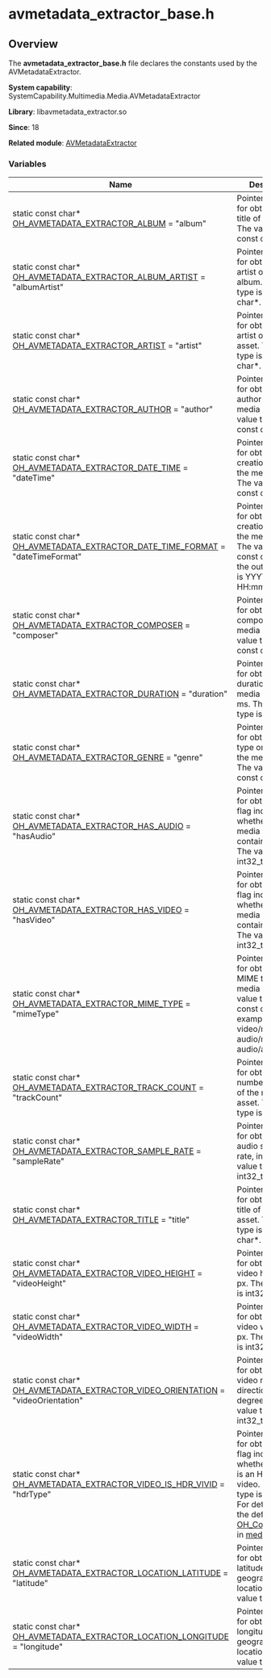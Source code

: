 # avmetadata_extractor_base.h


## Overview

The **avmetadata_extractor_base.h** file declares the constants used by the AVMetadataExtractor.

**System capability**: SystemCapability.Multimedia.Media.AVMetadataExtractor

**Library**: libavmetadata_extractor.so

**Since**: 18

**Related module**: [AVMetadataExtractor](_a_v_metadata_extractor.md)


### Variables

| Name| Description| 
| -------- | -------- |
| static const char\* [OH_AVMETADATA_EXTRACTOR_ALBUM](_a_v_metadata_extractor.md#oh_avmetadata_extractor_album) = "album" | Pointer to the key for obtaining the title of the album. The value type is const char\*. | 
| static const char\* [OH_AVMETADATA_EXTRACTOR_ALBUM_ARTIST](_a_v_metadata_extractor.md#oh_avmetadata_extractor_album_artist) = "albumArtist" | Pointer to the key for obtaining the artist of the album. The value type is const char\*. | 
| static const char\* [OH_AVMETADATA_EXTRACTOR_ARTIST](_a_v_metadata_extractor.md#oh_avmetadata_extractor_artist) = "artist" | Pointer to the key for obtaining the artist of the media asset. The value type is const char\*. | 
| static const char\* [OH_AVMETADATA_EXTRACTOR_AUTHOR](_a_v_metadata_extractor.md#oh_avmetadata_extractor_author) = "author" | Pointer to the key for obtaining the author of the media asset. The value type is const char\*. | 
| static const char\* [OH_AVMETADATA_EXTRACTOR_DATE_TIME](_a_v_metadata_extractor.md#oh_avmetadata_extractor_date_time) = "dateTime" | Pointer to the key for obtaining the creation time of the media asset. The value type is const char\*. | 
| static const char\* [OH_AVMETADATA_EXTRACTOR_DATE_TIME_FORMAT](_a_v_metadata_extractor.md#oh_avmetadata_extractor_date_time_format) = "dateTimeFormat" | Pointer to the key for obtaining the creation time of the media asset. The value type is const char\* and the output format is YYYY-MM-DD HH:mm:ss. | 
| static const char\* [OH_AVMETADATA_EXTRACTOR_COMPOSER](_a_v_metadata_extractor.md#oh_avmetadata_extractor_composer) = "composer" | Pointer to the key for obtaining the composer of the media asset. The value type is const char\*. | 
| static const char\* [OH_AVMETADATA_EXTRACTOR_DURATION](_a_v_metadata_extractor.md#oh_avmetadata_extractor_duration) = "duration" | Pointer to the key for obtaining the duration of the media asset, in ms. The value type is int64_t. | 
| static const char\* [OH_AVMETADATA_EXTRACTOR_GENRE](_a_v_metadata_extractor.md#oh_avmetadata_extractor_genre) = "genre" | Pointer to the key for obtaining the type or genre of the media asset. The value type is const char\*. | 
| static const char\* [OH_AVMETADATA_EXTRACTOR_HAS_AUDIO](_a_v_metadata_extractor.md#oh_avmetadata_extractor_has_audio) = "hasAudio" | Pointer to the key for obtaining the flag indicating whether the media asset contains audio. The value type is int32_t. | 
| static const char\* [OH_AVMETADATA_EXTRACTOR_HAS_VIDEO](_a_v_metadata_extractor.md#oh_avmetadata_extractor_has_video) = "hasVideo" | Pointer to the key for obtaining the flag indicating whether the media asset contains video. The value type is int32_t. | 
| static const char\* [OH_AVMETADATA_EXTRACTOR_MIME_TYPE](_a_v_metadata_extractor.md#oh_avmetadata_extractor_mime_type) = "mimeType" | Pointer to the key for obtaining the MIME type of the media asset. The value type is const char\*, for example, video/mp4, audio/mp4, and audio/amr wb. | 
| static const char\* [OH_AVMETADATA_EXTRACTOR_TRACK_COUNT](_a_v_metadata_extractor.md#oh_avmetadata_extractor_track_count) = "trackCount" | Pointer to the key for obtaining the number of tracks of the media asset. The value type is int32_t. | 
| static const char\* [OH_AVMETADATA_EXTRACTOR_SAMPLE_RATE](_a_v_metadata_extractor.md#oh_avmetadata_extractor_sample_rate) = "sampleRate" | Pointer to the key for obtaining the audio sampling rate, in Hz. The value type is int32_t. | 
| static const char\* [OH_AVMETADATA_EXTRACTOR_TITLE](_a_v_metadata_extractor.md#oh_avmetadata_extractor_title) = "title" | Pointer to the key for obtaining the title of the media asset. The value type is const char\*. | 
| static const char\* [OH_AVMETADATA_EXTRACTOR_VIDEO_HEIGHT](_a_v_metadata_extractor.md#oh_avmetadata_extractor_video_height) = "videoHeight" | Pointer to the key for obtaining the video height, in px. The value type is int32_t. | 
| static const char\* [OH_AVMETADATA_EXTRACTOR_VIDEO_WIDTH](_a_v_metadata_extractor.md#oh_avmetadata_extractor_video_width) = "videoWidth" | Pointer to the key for obtaining the video weight, in px. The value type is int32_t. | 
| static const char\* [OH_AVMETADATA_EXTRACTOR_VIDEO_ORIENTATION](_a_v_metadata_extractor.md#oh_avmetadata_extractor_video_orientation) = "videoOrientation" | Pointer to the key for obtaining the video rotation direction, in degrees (°). The value type is int32_t. | 
| static const char\* [OH_AVMETADATA_EXTRACTOR_VIDEO_IS_HDR_VIVID](_a_v_metadata_extractor.md#oh_avmetadata_extractor_video_is_hdr_vivid) = "hdrType" | Pointer to the key for obtaining the flag indicating whether the video is an HDR Vivid video. The value type is int32_t. For details, see the definition of [OH_Core_HdrType](../apis-avcodec-kit/_core.md#oh_core_hdrtype) in [media_types.h](../apis-avcodec-kit/media__types_8h.md). | 
| static const char\* [OH_AVMETADATA_EXTRACTOR_LOCATION_LATITUDE](_a_v_metadata_extractor.md#oh_avmetadata_extractor_location_latitude) = "latitude" | Pointer to the key for obtaining the latitude in the geographical location. The value type is float. | 
| static const char\* [OH_AVMETADATA_EXTRACTOR_LOCATION_LONGITUDE](_a_v_metadata_extractor.md#oh_avmetadata_extractor_location_longitude) = "longitude" | Pointer to the key for obtaining the longitude in the geographical location. The value type is float. | 
